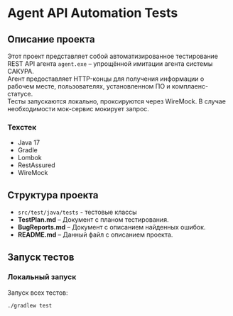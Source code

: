 # Agent API Automation Tests

## Описание проекта

Этот проект представляет собой автоматизированное тестирование REST API агента `agent.exe` – упрощённой имитации агента системы САКУРА.  
Агент предоставляет HTTP-концы для получения информации о рабочем месте, пользователях, установленном ПО и комплаенс-статусе.  
Тесты запускаются локально, проксируются через WireMock. В случае необходимости мок-сервис мокирует запрос.

### Техстек

- Java 17
- Gradle
- Lombok
- RestAssured
- WireMock

## Структура проекта
- `src/test/java/tests` - тестовые классы
- **TestPlan.md** – Документ с планом тестирования.
- **BugReports.md** – Документ с описанием найденных ошибок.
- **README.md** – Данный файл с описанием проекта.

## Запуск тестов

### Локальный запуск
Запуск всех тестов:
```sh
./gradlew test
```